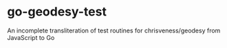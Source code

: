 # go-geodesy-test
An incomplete transliteration of test routines for chrisveness/geodesy from JavaScript to Go 
